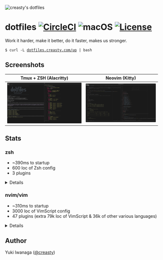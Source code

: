 ![creasty's dotfiles](https://user-images.githubusercontent.com/1695538/117818019-254abb00-b2a3-11eb-8676-5cd1415ce2b5.png)

dotfiles [![CircleCI](https://circleci.com/gh/creasty/dotfiles.svg?style=svg)](https://circleci.com/gh/creasty/dotfiles) ![macOS](https://img.shields.io/badge/platform-macOS-lightgray.svg) [![License](https://img.shields.io/github/license/creasty/dotfiles.svg)](./LICENSE.txt)
========

Work it harder, make it better, do it faster, makes us stronger.

<pre><code>$ curl -L <a href="http://dotfiles.creasty.com/up">dotfiles.creasty.com/up</a> | bash</code></pre>

Screenshots
-----------

| Tmux + ZSH (Alacritty) | Neovim (Kitty) |
|---|---|
| ![](./docs/images/screenshots/tmux.png) | ![](./docs/images/screenshots/neovim.png) |

Stats
-----

### zsh

- ~390ms to startup
- 600 loc of Zsh config
- 3 plugins

<details>

```sh-session
$ repeat 5 time zsh -i -c exit
zsh -i -c exit  0.19s user 0.18s system 98% cpu 0.383 total
zsh -i -c exit  0.20s user 0.19s system 100% cpu 0.389 total
zsh -i -c exit  0.20s user 0.19s system 99% cpu 0.387 total
zsh -i -c exit  0.20s user 0.20s system 99% cpu 0.393 total
zsh -i -c exit  0.20s user 0.19s system 99% cpu 0.391 total
```

```sh-session
$ cloc --exclude-dir=plugins shell/zsh
       6 text files.
       6 unique files.
       4 files ignored.

github.com/AlDanial/cloc v 1.84  T=0.01 s (321.4 files/s, 63158.0 lines/s)
-------------------------------------------------------------------------------
Language                     files          blank        comment           code
-------------------------------------------------------------------------------
zsh                              4            127             92            567
-------------------------------------------------------------------------------
SUM:                             4            127             92            567
-------------------------------------------------------------------------------
```

```sh-session
$ ls shell/zsh/plugins | wc -l
       3
```

Profiling:

```sh-session
$ ZSH_PROF_ENABLED=1 zsh -i -c exit
```

</details>

### nvim/vim

- ~310ms to startup
- 3000 loc of VimScript config
- 47 plugins (extra 79k loc of VimScript & 36k of other various languages)

<details>

```sh-session
$ repeat 5 time nvim --headless -c quit
nvim --headless -c quit  0.33s user 0.05s system 117% cpu 0.323 total
nvim --headless -c quit  0.30s user 0.05s system 117% cpu 0.298 total
nvim --headless -c quit  0.31s user 0.05s system 118% cpu 0.305 total
nvim --headless -c quit  0.31s user 0.05s system 117% cpu 0.303 total
nvim --headless -c quit  0.31s user 0.05s system 118% cpu 0.301 total
```

```sh-session
$ cloc --exclude-dir=dein vim
     144 text files.
     139 unique files.
      57 files ignored.

github.com/AlDanial/cloc v 1.84  T=0.09 s (1018.7 files/s, 60278.0 lines/s)
--------------------------------------------------------------------------------
Language                      files          blank        comment           code
--------------------------------------------------------------------------------
vim script                       64            701            599           3086
JSON                              1              8              0            257
Python                            2             36              2            192
TOML                              2             45             16            155
Ruby                              8             17              0            113
C                                 2             14              6             59
Go                                2             11              0             29
C/C++ Header                      1              3              0             12
HTML                              1              0              0             10
GraphQL                           3              0              0              9
make                              1              4              0              9
Java                              1              1              3              8
Markdown                          1              3              0              7
C++                               1              2              5              7
Bourne Again Shell                1              3              0              7
TypeScript                        1              1              0              4
--------------------------------------------------------------------------------
SUM:                             92            849            631           3964
--------------------------------------------------------------------------------
```

```sh-session
$ ag '^\[\[plugins' vim/dein.toml vim/dein_lazy.toml | wc -l
      47
```

</details>

Author
------

Yuki Iwanaga ([@creasty](https://github.com/creasty))
